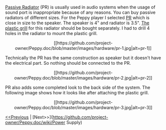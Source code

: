 [Passive Radiator](https://en.wikipedia.org/wiki/Passive_radiator_%28speaker%29) (PR) is usually used in audio systems when the usage of sound port is inappropriate because of any reasons. You can buy passive radiators of different sizes. For the Peppy player I selected [PR](http://www.ebay.com/itm/Peerless-830878-3-1-2-Passive-Radiator-264-1060-/221568865833) which is close in size to the speaker. The speaker is 4" and radiator is 3.5". [The plastic grill](http://www.ebay.com/itm/2pcs-4-inch-Matt-type-Circle-Speaker-decorative-circle-With-protective-grille-/151441886357) for this radiator should be bought separately. I had to drill 4 holes in the radiator to mount the plastic grill.
<p align="center">
[[https://github.com/project-owner/Peppy.doc/blob/master/images/hardware/pr-1.jpg|alt=pr-1]]
</p>

Technically the PR has the same construction as speaker but it doesn't have the electrical part. So nothing should be connected to the PR.
<p align="center">
[[https://github.com/project-owner/Peppy.doc/blob/master/images/hardware/pr-2.jpg|alt=pr-2]]
</p>

PR also adds some completed look to the back side of the system. The following image shows how it looks like after attaching the plastic grill.
<p align="center">
[[https://github.com/project-owner/Peppy.doc/blob/master/images/hardware/pr-3.jpg|alt=pr-3]]
</p>

[<<Previous](https://github.com/project-owner/Peppy.doc/wiki/Speakers) | [Next>>](https://github.com/project-owner/Peppy.doc/wiki/Power Supply)